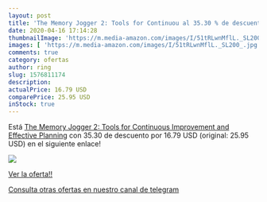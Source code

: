 ```yaml
---
layout: post
title: 'The Memory Jogger 2: Tools for Continuou al 35.30 % de descuento'
date: 2020-04-16 17:14:28
thumbnailImage: 'https://m.media-amazon.com/images/I/51tRLwnMflL._SL200_.jpg'
images: [ 'https://m.media-amazon.com/images/I/51tRLwnMflL._SL200_.jpg' ]
comments: true
category: ofertas
author: ring
slug: 1576811174
description:
actualPrice: 16.79 USD
comparePrice: 25.95 USD
inStock: true
---
```


Está [The Memory Jogger 2: Tools for Continuous Improvement and Effective Planning](https://www.amazon.com/dp/1576811174/?tag=redken08-20) con 35.30 de descuento por 16.79 USD (original: 25.95 USD) en el siguiente enlace!

[![](https://m.media-amazon.com/images/I/51tRLwnMflL._SL200_.jpg)](https://www.amazon.com/dp/1576811174/?tag=redken08-20)

[Ver la oferta!!](https://www.amazon.com/dp/1576811174/?tag=redken08-20)

[Consulta otras ofertas en nuestro canal de telegram](https://t.me/s/ofertas25)
